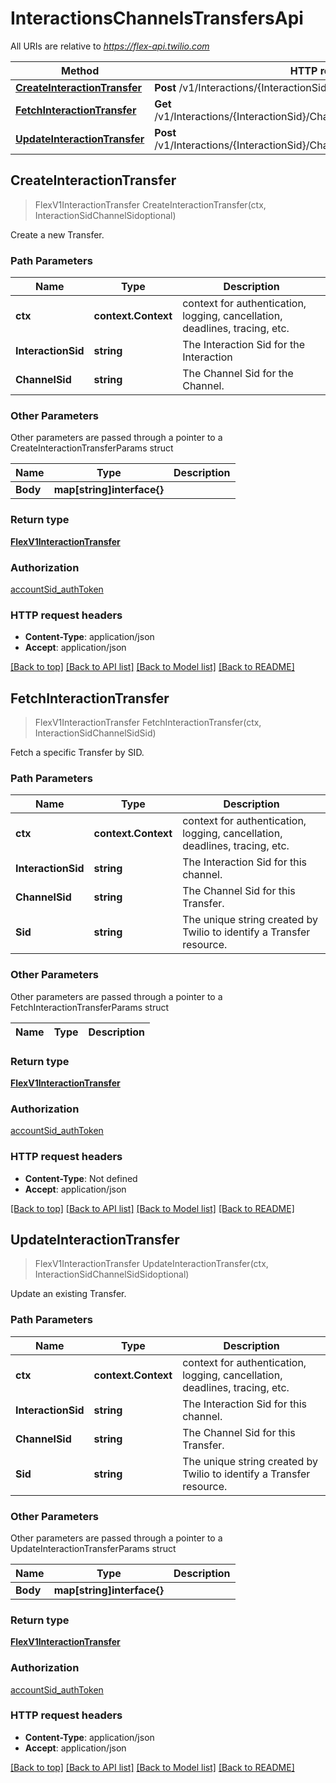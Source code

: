 # InteractionsChannelsTransfersApi

All URIs are relative to *https://flex-api.twilio.com*

Method | HTTP request | Description
------------- | ------------- | -------------
[**CreateInteractionTransfer**](InteractionsChannelsTransfersApi.md#CreateInteractionTransfer) | **Post** /v1/Interactions/{InteractionSid}/Channels/{ChannelSid}/Transfers | 
[**FetchInteractionTransfer**](InteractionsChannelsTransfersApi.md#FetchInteractionTransfer) | **Get** /v1/Interactions/{InteractionSid}/Channels/{ChannelSid}/Transfers/{Sid} | 
[**UpdateInteractionTransfer**](InteractionsChannelsTransfersApi.md#UpdateInteractionTransfer) | **Post** /v1/Interactions/{InteractionSid}/Channels/{ChannelSid}/Transfers/{Sid} | 



## CreateInteractionTransfer

> FlexV1InteractionTransfer CreateInteractionTransfer(ctx, InteractionSidChannelSidoptional)



Create a new Transfer.

### Path Parameters


Name | Type | Description
------------- | ------------- | -------------
**ctx** | **context.Context** | context for authentication, logging, cancellation, deadlines, tracing, etc.
**InteractionSid** | **string** | The Interaction Sid for the Interaction
**ChannelSid** | **string** | The Channel Sid for the Channel.

### Other Parameters

Other parameters are passed through a pointer to a CreateInteractionTransferParams struct


Name | Type | Description
------------- | ------------- | -------------
**Body** | **map[string]interface{}** | 

### Return type

[**FlexV1InteractionTransfer**](FlexV1InteractionTransfer.md)

### Authorization

[accountSid_authToken](../README.md#accountSid_authToken)

### HTTP request headers

- **Content-Type**: application/json
- **Accept**: application/json

[[Back to top]](#) [[Back to API list]](../README.md#documentation-for-api-endpoints)
[[Back to Model list]](../README.md#documentation-for-models)
[[Back to README]](../README.md)


## FetchInteractionTransfer

> FlexV1InteractionTransfer FetchInteractionTransfer(ctx, InteractionSidChannelSidSid)



Fetch a specific Transfer by SID.

### Path Parameters


Name | Type | Description
------------- | ------------- | -------------
**ctx** | **context.Context** | context for authentication, logging, cancellation, deadlines, tracing, etc.
**InteractionSid** | **string** | The Interaction Sid for this channel.
**ChannelSid** | **string** | The Channel Sid for this Transfer.
**Sid** | **string** | The unique string created by Twilio to identify a Transfer resource.

### Other Parameters

Other parameters are passed through a pointer to a FetchInteractionTransferParams struct


Name | Type | Description
------------- | ------------- | -------------

### Return type

[**FlexV1InteractionTransfer**](FlexV1InteractionTransfer.md)

### Authorization

[accountSid_authToken](../README.md#accountSid_authToken)

### HTTP request headers

- **Content-Type**: Not defined
- **Accept**: application/json

[[Back to top]](#) [[Back to API list]](../README.md#documentation-for-api-endpoints)
[[Back to Model list]](../README.md#documentation-for-models)
[[Back to README]](../README.md)


## UpdateInteractionTransfer

> FlexV1InteractionTransfer UpdateInteractionTransfer(ctx, InteractionSidChannelSidSidoptional)



Update an existing Transfer.

### Path Parameters


Name | Type | Description
------------- | ------------- | -------------
**ctx** | **context.Context** | context for authentication, logging, cancellation, deadlines, tracing, etc.
**InteractionSid** | **string** | The Interaction Sid for this channel.
**ChannelSid** | **string** | The Channel Sid for this Transfer.
**Sid** | **string** | The unique string created by Twilio to identify a Transfer resource.

### Other Parameters

Other parameters are passed through a pointer to a UpdateInteractionTransferParams struct


Name | Type | Description
------------- | ------------- | -------------
**Body** | **map[string]interface{}** | 

### Return type

[**FlexV1InteractionTransfer**](FlexV1InteractionTransfer.md)

### Authorization

[accountSid_authToken](../README.md#accountSid_authToken)

### HTTP request headers

- **Content-Type**: application/json
- **Accept**: application/json

[[Back to top]](#) [[Back to API list]](../README.md#documentation-for-api-endpoints)
[[Back to Model list]](../README.md#documentation-for-models)
[[Back to README]](../README.md)

